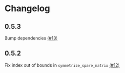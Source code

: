 # Changelog

## 0.5.3

Bump dependencies [(#13)](https://github.com/frjnn/bhtsne/pull/13)


## 0.5.2

Fix index out of bounds in `symmetrize_spare_matrix` [(#12)](https://github.com/frjnn/bhtsne/pull/12)